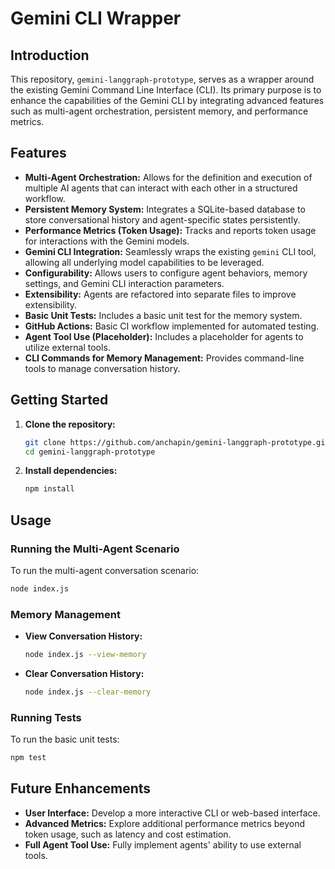 # Gemini CLI Wrapper

## Introduction

This repository, `gemini-langgraph-prototype`, serves as a wrapper around the existing Gemini Command Line Interface (CLI). Its primary purpose is to enhance the capabilities of the Gemini CLI by integrating advanced features such as multi-agent orchestration, persistent memory, and performance metrics.

## Features

*   **Multi-Agent Orchestration:** Allows for the definition and execution of multiple AI agents that can interact with each other in a structured workflow.
*   **Persistent Memory System:** Integrates a SQLite-based database to store conversational history and agent-specific states persistently.
*   **Performance Metrics (Token Usage):** Tracks and reports token usage for interactions with the Gemini models.
*   **Gemini CLI Integration:** Seamlessly wraps the existing `gemini` CLI tool, allowing all underlying model capabilities to be leveraged.
*   **Configurability:** Allows users to configure agent behaviors, memory settings, and Gemini CLI interaction parameters.
*   **Extensibility:** Agents are refactored into separate files to improve extensibility.
*   **Basic Unit Tests:** Includes a basic unit test for the memory system.
*   **GitHub Actions:** Basic CI workflow implemented for automated testing.
*   **Agent Tool Use (Placeholder):** Includes a placeholder for agents to utilize external tools.
*   **CLI Commands for Memory Management:** Provides command-line tools to manage conversation history.

## Getting Started

1.  **Clone the repository:**
    ```bash
    git clone https://github.com/anchapin/gemini-langgraph-prototype.git
    cd gemini-langgraph-prototype
    ```

2.  **Install dependencies:**
    ```bash
    npm install
    ```

## Usage

### Running the Multi-Agent Scenario

To run the multi-agent conversation scenario:

```bash
node index.js
```

### Memory Management

*   **View Conversation History:**
    ```bash
    node index.js --view-memory
    ```

*   **Clear Conversation History:**
    ```bash
    node index.js --clear-memory
    ```

### Running Tests

To run the basic unit tests:

```bash
npm test
```

## Future Enhancements

*   **User Interface:** Develop a more interactive CLI or web-based interface.
*   **Advanced Metrics:** Explore additional performance metrics beyond token usage, such as latency and cost estimation.
*   **Full Agent Tool Use:** Fully implement agents' ability to use external tools.
